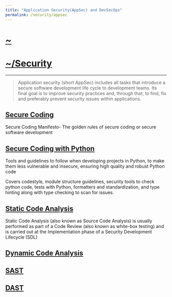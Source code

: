 ```yaml
---
title: "Application Security(AppSec) and DevSecOps"
permalink: /security/appsec
---
```


# [~](../../README.md)

# [~/Security](../security.md)

---

> Application security (short AppSec) includes all tasks that introduce a secure software development life cycle to development teams. Its final goal is to improve security practices and, through that, to find, fix and preferably prevent security issues within applications.

## [Secure Coding](AppSec/secure_coding.md)

Secure Coding Manifesto- The golden rules of secure coding or secure software development

## [Secure Coding with Python](AppSec/secure_coding_python.md)

Tools and guidelines to follow when developing projects in Python, to make them less vulnerable and insecure, ensuring high quality and robust Python code

Covers codestyle, module structure guidelines, security tools to check python code, tests with Python, formatters and standardization, and type hinting along with type checking to scan for issues.

## [Static Code Analysis](AppSec/static_analysis.md)

Static Code Analysis (also known as Source Code Analysis) is usually performed as part of a Code Review (also known as white-box testing) and is carried out at the Implementation phase of a Security Development Lifecycle (SDL)

## [Dynamic Code Analysis](AppSec/dynamic_analysis.md)

## [SAST](AppSec/sast.md)

## [DAST](AppSec/dast.md)
